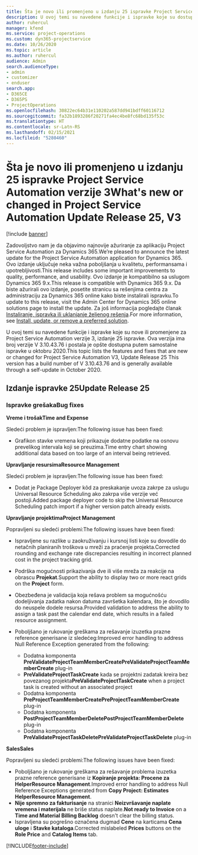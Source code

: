 ```yaml
---
title: Šta je novo ili promenjeno u izdanju 25 ispravke Project Service Automation verzije 3
description: U ovoj temi su navedene funkcije i ispravke koje su dostupne u izdanju 25 ispravke za Project Service Automation verzije 3.
author: ruhercul
manager: kfend
ms.service: project-operations
ms.custom: dyn365-projectservice
ms.date: 10/26/2020
ms.topic: article
ms.author: ruhercul
audience: Admin
search.audienceType:
- admin
- customizer
- enduser
search.app:
- D365CE
- D365PS
- ProjectOperations
ms.openlocfilehash: 30822ec64b31e110202a587dd941bdff60116712
ms.sourcegitcommit: fa32b1893286f20271fa4ec4be8fc68bd135f53c
ms.translationtype: HT
ms.contentlocale: sr-Latn-RS
ms.lasthandoff: 02/15/2021
ms.locfileid: "5280460"
---
```

# <a name="whats-new-or-changed-in-project-service-automation-update-release-25-v3"></a><span data-ttu-id="5e301-103">Šta je novo ili promenjeno u izdanju 25 ispravke Project Service Automation verzije 3</span><span class="sxs-lookup"><span data-stu-id="5e301-103">What's new or changed in Project Service Automation Update Release 25, V3</span></span>

[!include [banner](../includes/psa-now-project-operations.md)]

<span data-ttu-id="5e301-104">Zadovoljstvo nam je da objavimo najnovije ažuriranje za aplikaciju Project Service Automation za Dynamics 365.</span><span class="sxs-lookup"><span data-stu-id="5e301-104">We’re pleased to announce the latest update for the Project Service Automation application for Dynamics 365.</span></span> <span data-ttu-id="5e301-105">Ovo izdanje uključuje neka važna poboljšanja u kvalitetu, performansama i upotrebljivosti.</span><span class="sxs-lookup"><span data-stu-id="5e301-105">This release includes some important improvements to quality, performance, and usability.</span></span> <span data-ttu-id="5e301-106">Ovo izdanje je kompatibilno sa uslugom Dynamics 365 9.x.</span><span class="sxs-lookup"><span data-stu-id="5e301-106">This release is compatible with Dynamics 365 9.x.</span></span> <span data-ttu-id="5e301-107">Da biste ažurirali ovo izdanje, posetite stranicu sa rešenjima centra za administraciju za Dynamics 365 online kako biste instalirali ispravku.</span><span class="sxs-lookup"><span data-stu-id="5e301-107">To update to this release, visit the Admin Center for Dynamics 365 online solutions page to install the update.</span></span> <span data-ttu-id="5e301-108">Za još informacija pogledajte članak [Instaliranje, ispravka ili uklanjanje željenog rešenja](https://docs.microsoft.com/power-platform/admin/install-remove-preferred-solution).</span><span class="sxs-lookup"><span data-stu-id="5e301-108">For more information, see [Install, update, or remove a preferred solution](https://docs.microsoft.com/power-platform/admin/install-remove-preferred-solution).</span></span>

<span data-ttu-id="5e301-109">U ovoj temi su navedene funkcije i ispravke koje su nove ili promenjene za Project Service Automation verzije 3, izdanje 25 ispravke. Ova verzija ima broj verzije V 3.10.43.76 i postala je opšte dostupna putem samostalne ispravke u oktobru 2020.</span><span class="sxs-lookup"><span data-stu-id="5e301-109">This topic lists the features and fixes that are new or changed for Project Service Automation V3, Update Release 25 This version has a build number of V 3.10.43.76 and is generally available through a self-update in October 2020.</span></span>

## <a name="update-release-25"></a><span data-ttu-id="5e301-110">Izdanje ispravke 25</span><span class="sxs-lookup"><span data-stu-id="5e301-110">Update Release 25</span></span>

### <a name="bug-fixes"></a><span data-ttu-id="5e301-111">Ispravke grešaka</span><span class="sxs-lookup"><span data-stu-id="5e301-111">Bug fixes</span></span>

<span data-ttu-id="5e301-112">**Vreme i trošak**</span><span class="sxs-lookup"><span data-stu-id="5e301-112">**Time and Expense**</span></span>

<span data-ttu-id="5e301-113">Sledeći problem je ispravljen:</span><span class="sxs-lookup"><span data-stu-id="5e301-113">The following issue has been fixed:</span></span>

- <span data-ttu-id="5e301-114">Grafikon stavke vremena koji prikazuje dodatne podatke na osnovu prevelikog intervala koji se preuzima.</span><span class="sxs-lookup"><span data-stu-id="5e301-114">Time entry chart showing additional data based on too large of an interval being retrieved.</span></span>

<span data-ttu-id="5e301-115">**Upravljanje resursima**</span><span class="sxs-lookup"><span data-stu-id="5e301-115">**Resource Management**</span></span>

<span data-ttu-id="5e301-116">Sledeći problem je ispravljen:</span><span class="sxs-lookup"><span data-stu-id="5e301-116">The following issue has been fixed:</span></span>

- <span data-ttu-id="5e301-117">Dodat je Package Deployer kôd za preskakanje uvoza zakrpe za uslugu Universal Resource Scheduling ako zakrpa više verzije već postoji.</span><span class="sxs-lookup"><span data-stu-id="5e301-117">Added package deployer code to skip the Universal Resource Scheduling patch import if a higher version patch already exists.</span></span>

<span data-ttu-id="5e301-118">**Upravljanje projektima**</span><span class="sxs-lookup"><span data-stu-id="5e301-118">**Project Management**</span></span>

<span data-ttu-id="5e301-119">Popravljeni su sledeći problemi:</span><span class="sxs-lookup"><span data-stu-id="5e301-119">The following issues have been fixed:</span></span>

- <span data-ttu-id="5e301-120">Ispravljene su razlike u zaokruživanju i kursnoj listi koje su dovodile do netačnih planiranih troškova u mreži za praćenje projekta.</span><span class="sxs-lookup"><span data-stu-id="5e301-120">Corrected rounding and exchange rate discrepancies resulting in incorrect planned cost in the project tracking grid.</span></span>
- <span data-ttu-id="5e301-121">Podrška mogućnosti prikazivanja dve ili više mreža za reakcije na obrascu **Projekat**.</span><span class="sxs-lookup"><span data-stu-id="5e301-121">Support the ability to display two or more react grids on the **Project** form.</span></span>
- <span data-ttu-id="5e301-122">Obezbeđena je validacija koja rešava problem sa mogućnošću dodeljivanja zadatka nakon datuma završetka kalendara, što je dovodilo do neuspele dodele resursa.</span><span class="sxs-lookup"><span data-stu-id="5e301-122">Provided validation to address the ability to assign a task past the calendar end date, which results in a failed resource assignment.</span></span>
- <span data-ttu-id="5e301-123">Poboljšano je rukovanje greškama za rešavanje izuzetka prazne reference generisane iz sledećeg:</span><span class="sxs-lookup"><span data-stu-id="5e301-123">Improved error handling to address Null Reference Exception generated from the following:</span></span>

    - <span data-ttu-id="5e301-124">Dodatna komponenta **PreValidateProjectTeamMemberCreate**</span><span class="sxs-lookup"><span data-stu-id="5e301-124">**PreValidateProjectTeamMemberCreate** plug-in</span></span>
    - <span data-ttu-id="5e301-125">**PreValidateProjectTaskCreate** kada se projektni zadatak kreira bez povezanog projekta</span><span class="sxs-lookup"><span data-stu-id="5e301-125">**PreValidateProjectTaskCreate** when a project task is created without an associated project</span></span>
    - <span data-ttu-id="5e301-126">Dodatna komponenta **PreProjectTeamMemberCreate**</span><span class="sxs-lookup"><span data-stu-id="5e301-126">**PreProjectTeamMemberCreate** plug-in</span></span>
    - <span data-ttu-id="5e301-127">Dodatna komponenta **PostProjectTeamMemberDelete**</span><span class="sxs-lookup"><span data-stu-id="5e301-127">**PostProjectTeamMemberDelete** plug-in</span></span>
    - <span data-ttu-id="5e301-128">Dodatna komponenta **PreValidateProjectTaskDelete**</span><span class="sxs-lookup"><span data-stu-id="5e301-128">**PreValidateProjectTaskDelete** plug-in</span></span>

<span data-ttu-id="5e301-129">**Sales**</span><span class="sxs-lookup"><span data-stu-id="5e301-129">**Sales**</span></span>

<span data-ttu-id="5e301-130">Popravljeni su sledeći problemi:</span><span class="sxs-lookup"><span data-stu-id="5e301-130">The following issues have been fixed:</span></span>

- <span data-ttu-id="5e301-131">Poboljšano je rukovanje greškama za rešavanje problema izuzetka prazne reference generisane iz **Kopiranje projekta: Procene za HelperResource Management**.</span><span class="sxs-lookup"><span data-stu-id="5e301-131">Improved error handling to address Null Reference Exceptions generated from **Copy Project: Estimates HelperResource Management**.</span></span>
- <span data-ttu-id="5e301-132">**Nije spremno za fakturisanje** na stranici **Neizvršavanje naplate vremena i materijala** ne briše status naplate.</span><span class="sxs-lookup"><span data-stu-id="5e301-132">**Not ready to Invoice** on a **Time and Material Billing Backlog** doesn't clear the billing status.</span></span>
- <span data-ttu-id="5e301-133">Ispravljena su pogrešno označena dugmad **Cene** na karticama **Cena uloge** i **Stavke kataloga**.</span><span class="sxs-lookup"><span data-stu-id="5e301-133">Corrected mislabeled **Prices** buttons on the **Role Price** and **Catalog Items** tab.</span></span>


[!INCLUDE[footer-include](../includes/footer-banner.md)]
